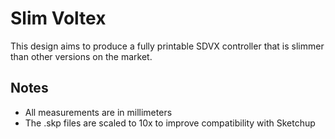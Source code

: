 # Slim Voltex

This design aims to produce a fully printable SDVX controller that is slimmer than other versions on the market. 

## Notes
* All measurements are in millimeters
* The .skp files are scaled to 10x to improve compatibility with Sketchup
